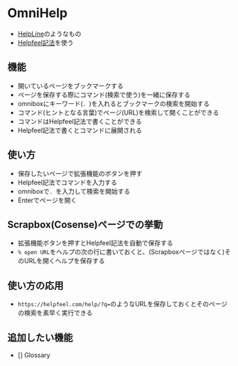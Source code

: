 # OmniHelp

- [HelpLine](https://chromewebstore.google.com/detail/helpline/mbefahemlcpokleccibpeldmeagclcjp)のようなもの
- [Helpfeel記法](https://helpfeel.com/help/--6731b3d15a10b366de566887)を使う

## 機能
- 開いているページをブックマークする
- ページを保存する際にコマンド(検索で使う)を一緒に保存する
- omniboxにキーワード(`. `)を入れるとブックマークの検索を開始する
- コマンド(ヒントとなる言葉)でページ(URL)を検索して開くことができる
- コマンドはHelpfeel記法で書くことができる
- Helpfeel記法で書くとコマンドに展開される

## 使い方
- 保存したいページで拡張機能のボタンを押す
- Helpfeel記法でコマンドを入力する
- omniboxで`. `を入力して検索を開始する
- Enterでページを開く

## Scrapbox(Cosense)ページでの挙動
- 拡張機能ボタンを押すとHelpfeel記法を自動で保存する
- `% open URL`をヘルプの次の行に書いておくと、(Scrapboxページではなく)そのURLを開くヘルプを保存する

## 使い方の応用
- `https://helpfeel.com/help/?q=`のようなURLを保存しておくとそのページの検索を素早く実行できる

## 追加したい機能
- [] Glossary
